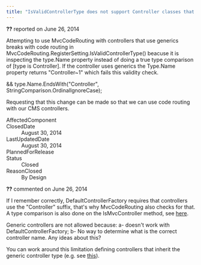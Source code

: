 ```yaml
---
title: "IsValidControllerType does not support Controller classes that use generics (CMS MVC controller) #1158"
---
```

<div class="issue-report"><div class="issue-header"><b>??</b> reported on <time datetime="2014-06-26T12:42:58.083-07:00" title="2014-06-26T12:42:58.083-07:00">June 26, 2014</time></div><div class="issue-message" markdown="1">

Attempting to use MvcCodeRouting with controllers that use generics breaks with code routing in MvcCodeRouting.RegisterSetting.IsValidControllerType() beacuse it is inspecting the type.Name property instead of doing a true type comparison of [type is Controller]. If the controller uses generics the Type.Name property returns "Controller~1" which fails this validity check.

&& type.Name.EndsWith("Controller", StringComparison.OrdinalIgnoreCase);

Requesting that this change can be made so that we can use code routing with our CMS controllers.

</div><div class="issue-footer"><dl><dt>AffectedComponent</dt><dd></dd><dt>ClosedDate</dt><dd><time datetime="2014-08-30T22:12:50.543-07:00" title="2014-08-30T22:12:50.543-07:00">August 30, 2014</time></dd><dt>LastUpdatedDate</dt><dd><time datetime="2014-08-30T22:12:50.543-07:00" title="2014-08-30T22:12:50.543-07:00">August 30, 2014</time></dd><dt>PlannedForRelease</dt><dd></dd><dt>Status</dt><dd>Closed</dd><dt>ReasonClosed</dt><dd>By Design</dd></dl></div></div><div id="comment-150816" class="issue-comment"><div class="issue-header"><b>??</b> commented on <time datetime="2014-06-26T14:12:10.98-07:00" title="2014-06-26T14:12:10.98-07:00">June 26, 2014</time></div><div class="issue-message" markdown="1">

If I remember correctly, DefaultControllerFactory requires that controllers use the "Controller" suffix, that's why MvcCodeRouting also checks for that. A type comparison is also done on the IsMvcController method, see [here](https://mvccoderouting.codeplex.com/SourceControl/latest#src/MvcCodeRouting/Web.Mvc/Controllers/MvcControllerInfo.cs).

Generic controllers are not allowed because: a- doesn't work with DefaultControllerFactory; b- No way to determine what is the correct controller name. Any ideas about this?

You can work around this limitation defining controllers that inherit the generic controller type (e.g. see [this](https://mvccoderouting.codeplex.com/SourceControl/latest#samples/WebHost/Controllers/Admin/RoleController.cs)).

</div></div>